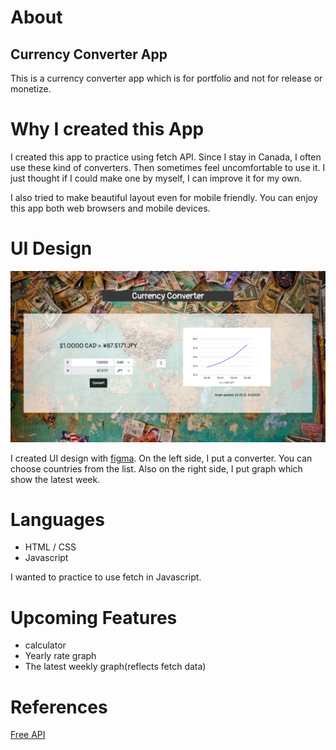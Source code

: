 # About
## Currency Converter App

This is a currency converter app which is for portfolio and not for release or monetize.

# Why I created this App
I created this app to practice using fetch API.
Since I stay in Canada, I often use these kind of converters. Then sometimes feel uncomfortable to use it. I just thought if I could make one by myself, I can improve it for my own.

I also tried to make beautiful layout even for mobile friendly. You can enjoy this app both web browsers and mobile devices.

# UI Design
![UI](./img/work-currencyConverter.png)

I created UI design with [figma](https://www.figma.com/design/).
On the left side, I put a converter. You can choose countries from the list. Also on the right side, I put graph which show the latest week.

# Languages
- HTML / CSS
- Javascript

I wanted to practice to use fetch in Javascript.

# Upcoming Features
- calculator
- Yearly rate graph
- The latest weekly graph(reflects fetch data)

# References
[Free API](https://free.currencyconverterapi.com/)

